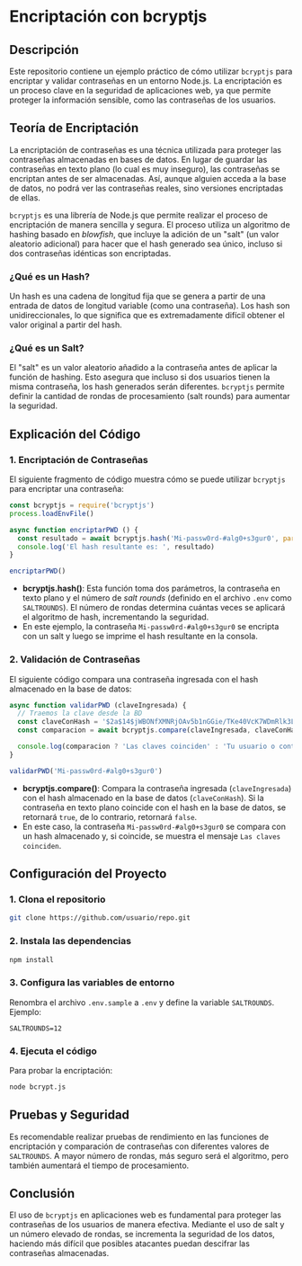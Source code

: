 # Encriptación con bcryptjs

## Descripción

Este repositorio contiene un ejemplo práctico de cómo utilizar `bcryptjs` para encriptar y validar contraseñas en un entorno Node.js. La encriptación es un proceso clave en la seguridad de aplicaciones web, ya que permite proteger la información sensible, como las contraseñas de los usuarios.

## Teoría de Encriptación

La encriptación de contraseñas es una técnica utilizada para proteger las contraseñas almacenadas en bases de datos. En lugar de guardar las contraseñas en texto plano (lo cual es muy inseguro), las contraseñas se encriptan antes de ser almacenadas. Así, aunque alguien acceda a la base de datos, no podrá ver las contraseñas reales, sino versiones encriptadas de ellas.

`bcryptjs` es una librería de Node.js que permite realizar el proceso de encriptación de manera sencilla y segura. El proceso utiliza un algoritmo de hashing basado en *blowfish*, que incluye la adición de un "salt" (un valor aleatorio adicional) para hacer que el hash generado sea único, incluso si dos contraseñas idénticas son encriptadas.

### ¿Qué es un Hash?

Un hash es una cadena de longitud fija que se genera a partir de una entrada de datos de longitud variable (como una contraseña). Los hash son unidireccionales, lo que significa que es extremadamente difícil obtener el valor original a partir del hash.

### ¿Qué es un Salt?

El "salt" es un valor aleatorio añadido a la contraseña antes de aplicar la función de hashing. Esto asegura que incluso si dos usuarios tienen la misma contraseña, los hash generados serán diferentes. `bcryptjs` permite definir la cantidad de rondas de procesamiento (salt rounds) para aumentar la seguridad.

## Explicación del Código

### 1. Encriptación de Contraseñas

El siguiente fragmento de código muestra cómo se puede utilizar `bcryptjs` para encriptar una contraseña:

```javascript
const bcryptjs = require('bcryptjs')
process.loadEnvFile()

async function encriptarPWD () {
  const resultado = await bcryptjs.hash('Mi-passw0rd-#alg0+s3gur0', parseInt(process.env.SALTROUNDS))
  console.log('El hash resultante es: ', resultado)
}

encriptarPWD()
```

- **bcryptjs.hash()**: Esta función toma dos parámetros, la contraseña en texto plano y el número de *salt rounds* (definido en el archivo `.env` como `SALTROUNDS`). El número de rondas determina cuántas veces se aplicará el algoritmo de hash, incrementando la seguridad.
- En este ejemplo, la contraseña `Mi-passw0rd-#alg0+s3gur0` se encripta con un salt y luego se imprime el hash resultante en la consola.

### 2. Validación de Contraseñas

El siguiente código compara una contraseña ingresada con el hash almacenado en la base de datos:

```javascript
async function validarPWD (claveIngresada) {
  // Traemos la clave desde la BD
  const claveConHash = '$2a$14$jWBONfXMNRjOAv5b1nGGie/TKe40VcK7WDmRlk3L5MPMmUnoRWKr6'
  const comparacion = await bcryptjs.compare(claveIngresada, claveConHash)

  console.log(comparacion ? 'Las claves coinciden' : 'Tu usuario o contraseña no coinciden')
}

validarPWD('Mi-passw0rd-#alg0+s3gur0')
```

- **bcryptjs.compare()**: Compara la contraseña ingresada (`claveIngresada`) con el hash almacenado en la base de datos (`claveConHash`). Si la contraseña en texto plano coincide con el hash en la base de datos, se retornará `true`, de lo contrario, retornará `false`.
- En este caso, la contraseña `Mi-passw0rd-#alg0+s3gur0` se compara con un hash almacenado y, si coincide, se muestra el mensaje `Las claves coinciden`.

## Configuración del Proyecto

### 1. Clona el repositorio
```bash
git clone https://github.com/usuario/repo.git
```

### 2. Instala las dependencias
```bash
npm install
```

### 3. Configura las variables de entorno
Renombra el archivo `.env.sample` a `.env` y define la variable `SALTROUNDS`. Ejemplo:

```
SALTROUNDS=12
```

### 4. Ejecuta el código

Para probar la encriptación:
```bash
node bcrypt.js
```

## Pruebas y Seguridad

Es recomendable realizar pruebas de rendimiento en las funciones de encriptación y comparación de contraseñas con diferentes valores de `SALTROUNDS`. A mayor número de rondas, más seguro será el algoritmo, pero también aumentará el tiempo de procesamiento.

## Conclusión

El uso de `bcryptjs` en aplicaciones web es fundamental para proteger las contraseñas de los usuarios de manera efectiva. Mediante el uso de salt y un número elevado de rondas, se incrementa la seguridad de los datos, haciendo más difícil que posibles atacantes puedan descifrar las contraseñas almacenadas.
